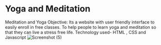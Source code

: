 # Yoga and Meditation
Meditation and Yoga
Objective: Its a website with user friendly interface to easily enroll in free classes. To help people to learn yoga and meditation so that they can live a stress free life.
Technology used- HTML , CSS and Javascript
![Screenshot (5)](https://user-images.githubusercontent.com/87900165/141683450-7a394248-b518-4123-a765-1d99cf47ee38.png)
